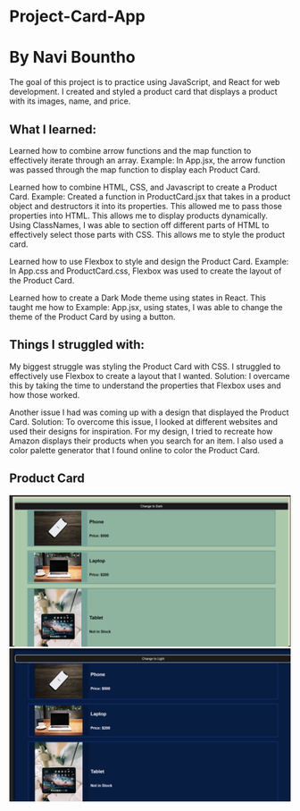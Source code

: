 # Project-Card-App
# By Navi Bountho
The goal of this project is to practice using JavaScript, and React for web development. I created and styled a product card that displays a product with its images, name, and price.

## What I learned:
Learned how to combine arrow functions and the map function to effectively iterate through an array.
Example: In App.jsx, the arrow function was passed through the map function to display each Product Card.

Learned how to combine HTML, CSS, and Javascript to create a Product Card.
Example: Created a function in ProductCard.jsx that takes in a product object and destructors it into its properties. This allowed me to pass those properties into HTML. This allows me to display products dynamically. Using ClassNames, I was able to section off different parts of HTML to effectively select those parts with CSS. This allows me to style the product card.

Learned how to use Flexbox to style and design the Product Card.
Example: In App.css and ProductCard.css, Flexbox was used to create the layout of the Product Card.

Learned how to create a Dark Mode theme using states in React. This taught me how to
Example: App.jsx, using states, I was able to change the theme of the Product Card by using a button.

## Things I struggled with:
My biggest struggle was styling the Product Card with CSS. I struggled to effectively use Flexbox to create a layout that I wanted. 
Solution: I overcame this by taking the time to understand the properties that Flexbox uses and how those worked.

Another issue I had was coming up with a design that displayed the Product Card. 
Solution: To overcome this issue, I looked at different websites and used their designs for inspiration. For my design, I tried to recreate how Amazon displays their products when you search for an item. I also used a color palette generator that I found online to color the Product Card.

## Product Card 
![Product Card ScreenShot](/src/Images/ProductCardLightMode.png)
![Product Card ScreenShot](/src/Images/ProductCardDarkMode.png)
